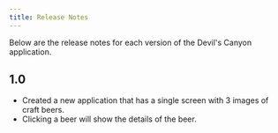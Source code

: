 ```yaml
---
title: Release Notes
---
```


Below are the release notes for each version of the Devil's Canyon application.

## 1.0

 * Created a new application that has a single screen with 3 images of craft beers.
 * Clicking a beer will show the details of the beer.
